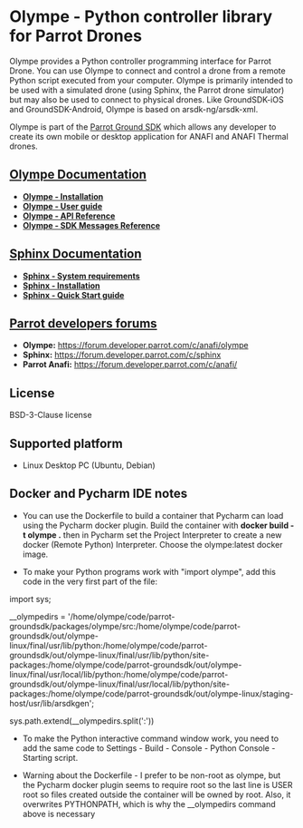 # Olympe - Python controller library for Parrot Drones

Olympe provides a Python controller programming interface for Parrot Drone. You can use Olympe to
connect and control a drone from a remote Python script executed from your computer.
Olympe is primarily intended to be used with a simulated drone (using Sphinx, the Parrot drone
simulator) but may also be used to connect to physical drones. Like GroundSDK-iOS and
GroundSDK-Android, Olympe is based on arsdk-ng/arsdk-xml.

Olympe is part of the [Parrot Ground SDK](https://developer.parrot.com/) which allows any developer
to create its own mobile or desktop application for ANAFI and ANAFI Thermal drones.


## [Olympe Documentation](https://developer.parrot.com/docs/olympe/)

* **[Olympe - Installation](https://developer.parrot.com/docs/olympe/installation.html)**
* **[Olympe - User guide](https://developer.parrot.com/docs/olympe/userguide.html)**
* **[Olympe - API Reference](https://developer.parrot.com/docs/olympe/olympeapi.html)**
* **[Olympe - SDK Messages Reference](https://developer.parrot.com/docs/olympe/arsdkng.html)**

## [Sphinx Documentation](https://developer.parrot.com/docs/sphinx/)

* **[Sphinx - System requirements](https://developer.parrot.com/docs/sphinx/system-requirements.html)**
* **[Sphinx - Installation](https://developer.parrot.com/docs/sphinx/installation.html)**
* **[Sphinx - Quick Start guide](https://developer.parrot.com/docs/sphinx/firststep.html)**


## [Parrot developers forums](https://forum.developer.parrot.com/categories)

* **Olympe:** https://forum.developer.parrot.com/c/anafi/olympe
* **Sphinx:** https://forum.developer.parrot.com/c/sphinx
* **Parrot Anafi:** https://forum.developer.parrot.com/c/anafi/

## License

BSD-3-Clause license

## Supported platform

* Linux Desktop PC (Ubuntu, Debian)

## Docker and Pycharm IDE notes

* You can use the Dockerfile to build a container that Pycharm can load using the Pycharm docker plugin. Build the container with **docker build -t olympe .** then in Pycharm set the Project Interpreter to create a new docker (Remote Python) Interpreter. Choose the olympe:latest docker image. 

* To make your Python programs work with "import olympe", add this code in the very first part of the file:

import sys;

__olympedirs = '/home/olympe/code/parrot-groundsdk/packages/olympe/src:/home/olympe/code/parrot-groundsdk/out/olympe-linux/final/usr/lib/python:/home/olympe/code/parrot-groundsdk/out/olympe-linux/final/usr/lib/python/site-packages:/home/olympe/code/parrot-groundsdk/out/olympe-linux/final/usr/local/lib/python:/home/olympe/code/parrot-groundsdk/out/olympe-linux/final/usr/local/lib/python/site-packages:/home/olympe/code/parrot-groundsdk/out/olympe-linux/staging-host/usr/lib/arsdkgen';

sys.path.extend(__olympedirs.split(':'))

* To make the Python interactive command window work, you need to add the same code to Settings - Build - Console - Python Console - Starting script.

* Warning about the Dockerfile - I prefer to be non-root as olympe, but the Pycharm docker plugin seems to require root so the last line is USER root so files created outside the container will be owned by root. Also, it overwrites PYTHONPATH, which is why the __olympedirs command above is necessary

